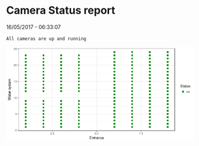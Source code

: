 Camera Status report
================
16/05/2017 - 06:33:07

    All cameras are up and running

![](camreport_files/figure-markdown_github/unnamed-chunk-2-1.png)
